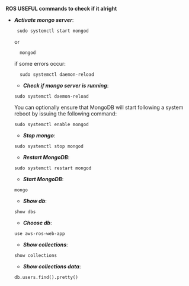 __ROS USEFUL commands to check if it alright__
* ***Activate mongo server***:
  ```shell_session
   sudo systemctl start mongod
  ```
  or
  ```shell_session
    mongod
  ```
  if some errors occur:
  ```shell_session
    sudo systemctl daemon-reload
  ```
  
  * ***Check if mongo server is running***:
  ```shell_session
  sudo systemctl daemon-reload
  ```
  You can optionally ensure that MongoDB will start following a system reboot by issuing the following command:
  ```shell_session
  sudo systemctl enable mongod
  ```

  * ***Stop mongo***:
  ```shell_session
  sudo systemctl stop mongod
  ```

  * ***Restart MongoDB***:
  ```shell_session
  sudo systemctl restart mongod
  ```

  * ***Start MongoDB***:
  ```shell_session
  mongo
  ```  

  * ***Show db***:
  ```shell_session
  show dbs
  ```  

  * ***Choose db***:
  ```shell_session
  use aws-ros-web-app
  ``` 

  * ***Show collections***:
  ```shell_session
  show collections
  ``` 
  * ***Show collections data***:
  ```shell_session
  db.users.find().pretty()
  ``` 